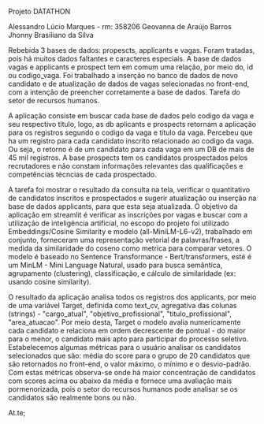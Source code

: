 Projeto DATATHON 

Alessandro Lúcio Marques - rm: 358206
Geovanna de Araújo Barros
Jhonny Brasiliano da Silva

Rebebida 3 bases de dados: propescts, applicants e vagas. Foram tratadas, pois há muitos dados faltantes e caracteres especiais. A base de dados vagas e applicants e prospect tem em comum uma relação, por meio do, id ou codigo_vaga.
Foi trabalhado a inserção no banco de dados de novo candidato e de atualização de dados de vagas selecionadas no front-end, com a intenção de preencher corretamente a base de dados. Tarefa do setor de recursos humanos.

A aplicação consiste em buscar cada base de dados pelo codigo da vaga e seu respectivo título, logo, as db aplicants e prospects retornam a aplicação para os registros segundo o codigo da vaga e título da vaga. Percebeu que ha um registro para cada candidato inscrito relacionado ao codigo da vaga. Ou seja, o retorno é de um candidato para cada vaga em um DB de mais de 45 mil registros. A base prospects tem os candidatos prospectados pelos recrutadores e não constam informações relevantes das qualificações e competências técncias de cada prospectado.

A tarefa foi mostrar o resultado da consulta na tela, verificar o quantitativo de candidatos inscritos e prospectados e sugerir atualização ou inserção na base de dados applicants, para que esta seja atualizada. O objetivo da aplicação em streamlit é verificar as inscrições por vagas e buscar com a utilização de inteligência artificial, no escopo do projeto foi utilizado Embeddings/Cosine Similarity e modelo (all-MiniLM-L6-v2), trabalhado em conjunto, forneceram uma representação vetorial de palavras/frases, a medida da similaridade do coseno como metrica para comparar vetores. O modelo é baseado no Sentence Transformance - Bert/transformers, esté é um MinLM - Mini Language Natural, usado para busca semântica, agrupamento (clustering), classificação, e cálculo de similaridade (ex: usando cosine similarity).

O resultado da aplicação analisa todos os registros dos applicants, por meio de uma variável Target, definida como text_cv, agregativa das colunas (strings) - "cargo_atual", "objetivo_profissional", "titulo_profissional", "area_atuacao". Por meio desta, Target o modelo avalia numericamente cada candidato e relaciona em ordem decrescente de pontual - do maior para o menor, o candidato mais apto para participar do processo seletivo. Estabelecemos algumas métricas para o usuário analisar os candidatos selecionados que são: média do score para o grupo de 20 candidatos que são retornados no front-end, o valor máximo, o mínimo e o desvio-padrão. Com estas métricas observa-se onde há maior concentração de candidatos com scores acima ou abaixo da média e fornece uma avaliação mais pormenorizada, pois o setor do recursos humanos pode analisar se os candidatos são realmente bons ou não.

At.te;

